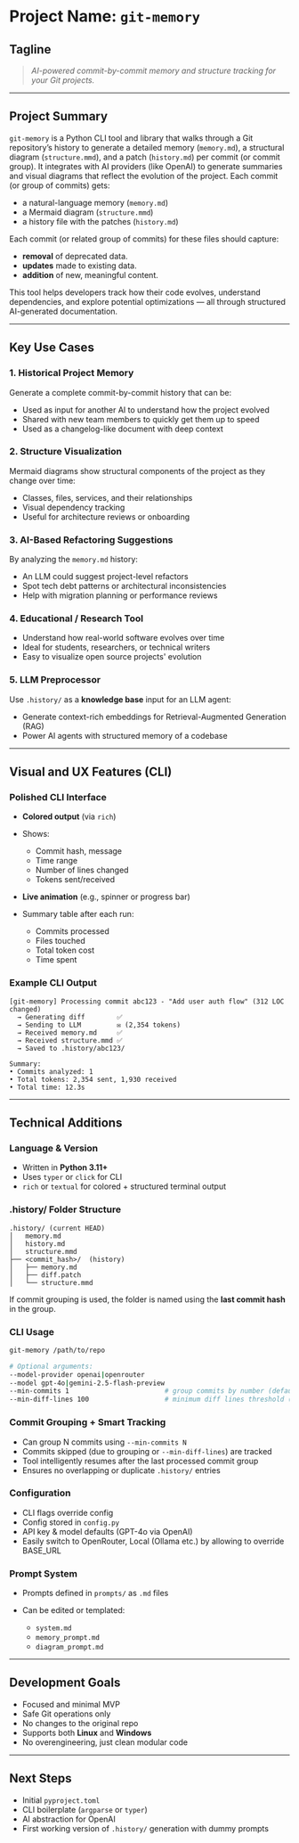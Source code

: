 # **Project Name: `git-memory`**

## **Tagline**

> *AI-powered commit-by-commit memory and structure tracking for your Git projects.*

---

## **Project Summary**

`git-memory` is a Python CLI tool and library that walks through a Git repository’s history to generate a detailed memory (`memory.md`), a structural diagram (`structure.mmd`), and a patch (`history.md`) per commit (or commit group). 
It integrates with AI providers (like OpenAI) to generate summaries and visual diagrams that reflect the evolution of the project.
Each commit (or group of commits) gets:

* a natural-language memory (`memory.md`)
* a Mermaid diagram (`structure.mmd`)
* a history file with the patches (`history.md`)

Each commit (or related group of commits) for these files should capture:

* **removal** of deprecated data.
* **updates** made to existing data.
* **addition** of new, meaningful content.

This tool helps developers track how their code evolves, understand dependencies, and explore potential optimizations — all through structured AI-generated documentation.

---

## **Key Use Cases**

### 1. **Historical Project Memory**

Generate a complete commit-by-commit history that can be:

* Used as input for another AI to understand how the project evolved
* Shared with new team members to quickly get them up to speed
* Used as a changelog-like document with deep context

### 2. **Structure Visualization**

Mermaid diagrams show structural components of the project as they change over time:

* Classes, files, services, and their relationships
* Visual dependency tracking
* Useful for architecture reviews or onboarding

### 3. **AI-Based Refactoring Suggestions**

By analyzing the `memory.md` history:

* An LLM could suggest project-level refactors
* Spot tech debt patterns or architectural inconsistencies
* Help with migration planning or performance reviews

### 4. **Educational / Research Tool**

* Understand how real-world software evolves over time
* Ideal for students, researchers, or technical writers
* Easy to visualize open source projects' evolution

### 5. **LLM Preprocessor**

Use `.history/` as a **knowledge base** input for an LLM agent:

* Generate context-rich embeddings for Retrieval-Augmented Generation (RAG)
* Power AI agents with structured memory of a codebase

---

## **Visual and UX Features (CLI)**

### **Polished CLI Interface**

* **Colored output** (via `rich`)
* Shows:

  * Commit hash, message
  * Time range
  * Number of lines changed
  * Tokens sent/received
* **Live animation** (e.g., spinner or progress bar)
* Summary table after each run:

  * Commits processed
  * Files touched
  * Total token cost
  * Time spent

### **Example CLI Output**

```
[git-memory] Processing commit abc123 - "Add user auth flow" (312 LOC changed)
  → Generating diff        ✅
  → Sending to LLM         ✉️ (2,354 tokens)
  → Received memory.md     ✅
  → Received structure.mmd ✅
  → Saved to .history/abc123/

Summary:
• Commits analyzed: 1
• Total tokens: 2,354 sent, 1,930 received
• Total time: 12.3s
```

---

## **Technical Additions**

### **Language & Version**

* Written in **Python 3.11+**
* Uses `typer` or `click` for CLI
* `rich` or `textual` for colored + structured terminal output

### **.history/ Folder Structure**

```
.history/ (current HEAD)
│   memory.md 
│   history.md
│   structure.mmd
├── <commit_hash>/  (history)
│   ├── memory.md
│   ├── diff.patch
│   └── structure.mmd
```

If commit grouping is used, the folder is named using the **last commit hash** in the group.

### **CLI Usage**

```bash
git-memory /path/to/repo

# Optional arguments:
--model-provider openai|openrouter
--model gpt-4o|gemini-2.5-flash-preview
--min-commits 1                        # group commits by number (default 1)
--min-diff-lines 100                   # minimum diff lines threshold (default None)
```

### **Commit Grouping + Smart Tracking**

* Can group N commits using `--min-commits N`
* Commits skipped (due to grouping or `--min-diff-lines`) are tracked
* Tool intelligently resumes after the last processed commit group
* Ensures no overlapping or duplicate `.history/` entries


### **Configuration**

* CLI flags override config
* Config stored in `config.py`
* API key & model defaults (GPT-4o via OpenAI)
* Easily switch to OpenRouter, Local (Ollama etc.) by allowing to override BASE_URL

### **Prompt System**

* Prompts defined in `prompts/` as `.md` files
* Can be edited or templated:

  * `system.md`
  * `memory_prompt.md`
  * `diagram_prompt.md`

---

## **Development Goals**

* Focused and minimal MVP
* Safe Git operations only
* No changes to the original repo
* Supports both **Linux** and **Windows**
* No overengineering, just clean modular code

---

## **Next Steps**

* Initial `pyproject.toml`
* CLI boilerplate (`argparse` or `typer`)
* AI abstraction for OpenAI
* First working version of `.history/` generation with dummy prompts

